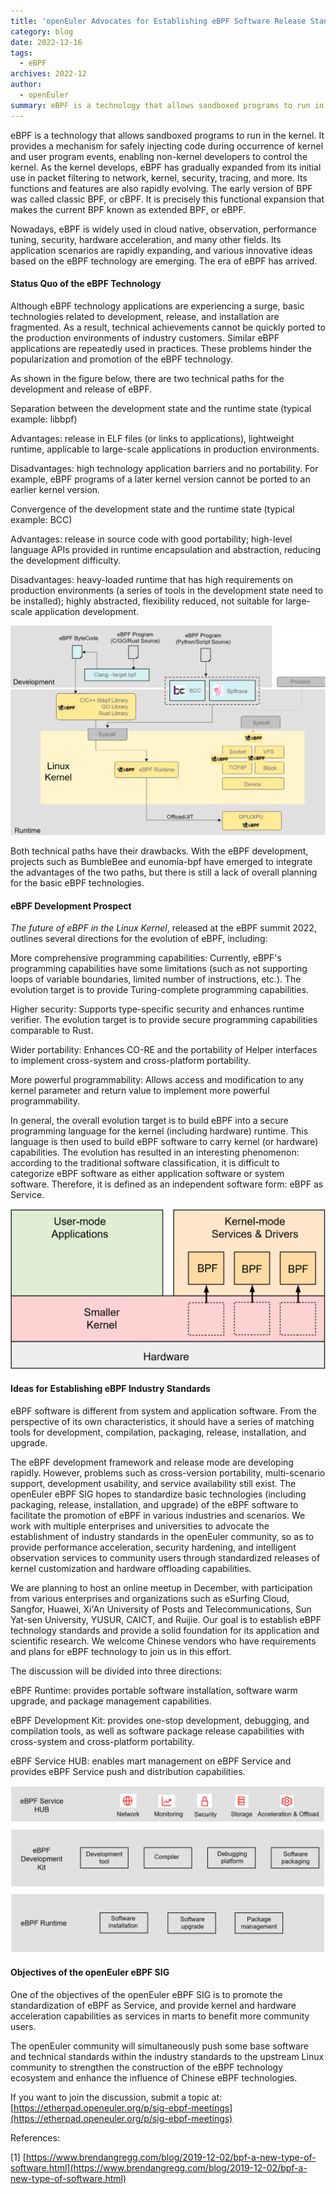 ```yaml
---
title: 'openEuler Advocates for Establishing eBPF Software Release Standards'
category: blog
date: 2022-12-16
tags:
  - eBPF
archives: 2022-12
author:
  - openEuler
summary: eBPF is a technology that allows sandboxed programs to run in the kernel. It provides a mechanism for safely injecting code during occurrence of kernel and user program events, enabling non-kernel developers to control the kernel.
---
```



eBPF is a technology that allows sandboxed programs to run in the kernel. It provides a mechanism for safely injecting code during occurrence of kernel and user program events, enabling non-kernel developers to control the kernel. As the kernel develops, eBPF has gradually expanded from its initial use in packet filtering to network, kernel, security, tracing, and more. Its functions and features are also rapidly evolving. The early version of BPF was called classic BPF, or cBPF. It is precisely this functional expansion that makes the current BPF known as extended BPF, or eBPF.

Nowadays, eBPF is widely used in cloud native, observation, performance tuning, security, hardware acceleration, and many other fields. Its application scenarios are rapidly expanding, and various innovative ideas based on the eBPF technology are emerging. The era of eBPF has arrived.

#### Status Quo of the eBPF Technology

Although eBPF technology applications are experiencing a surge, basic technologies related to development, release, and installation are fragmented. As a result, technical achievements cannot be quickly ported to the production environments of industry customers. Similar eBPF applications are repeatedly used in practices. These problems hinder the popularization and promotion of the eBPF technology.

As shown in the figure below, there are two technical paths for the development and release of eBPF.

Separation between the development state and the runtime state (typical example: libbpf)

Advantages: release in ELF files (or links to applications), lightweight runtime, applicable to large-scale applications in production environments.

Disadvantages: high technology application barriers and no portability. For example, eBPF programs of a later kernel version cannot be ported to an earlier kernel version.

Convergence of the development state and the runtime state (typical example: BCC)

Advantages: release in source code with good portability; high-level language APIs provided in runtime encapsulation and abstraction, reducing the development difficulty.

Disadvantages: heavy-loaded runtime that has high requirements on production environments (a series of tools in the development state need to be installed); highly abstracted, flexibility reduced, not suitable for large-scale application development.

![1](images/1.png)

Both technical paths have their drawbacks. With the eBPF development, projects such as BumbleBee and eunomia-bpf have emerged to integrate the advantages of the two paths, but there is still a lack of overall planning for the basic eBPF technologies.

#### eBPF Development Prospect

*The future of eBPF in the Linux Kernel*, released at the eBPF summit 2022, outlines several directions for the evolution of eBPF, including:

More comprehensive programming capabilities: Currently, eBPF's programming capabilities have some limitations (such as not supporting loops of variable boundaries, limited number of instructions, etc.). The evolution target is to provide Turing-complete programming capabilities.

Higher security: Supports type-specific security and enhances runtime verifier. The evolution target is to provide secure programming capabilities comparable to Rust.

Wider portability: Enhances CO-RE and the portability of Helper interfaces to implement cross-system and cross-platform portability.

More powerful programmability: Allows access and modification to any kernel parameter and return value to implement more powerful programmability.

In general, the overall evolution target is to build eBPF into a secure programming language for the kernel (including hardware) runtime. This language is then used to build eBPF software to carry kernel (or hardware) capabilities. The evolution has resulted in an interesting phenomenon: according to the traditional software classification, it is difficult to categorize eBPF software as either application software or system software. Therefore, it is defined as an independent software form: eBPF as Service.

![2](images/2.png)

#### Ideas for Establishing eBPF Industry Standards


eBPF software is different from system and application software. From the perspective of its own characteristics, it should have a series of matching tools for development, compilation, packaging, release, installation, and upgrade.

The eBPF development framework and release mode are developing rapidly. However, problems such as cross-version portability, multi-scenario support, development usability, and service availability still exist. The openEuler eBPF SIG hopes to standardize basic technologies (including packaging, release, installation, and upgrade) of the eBPF software to facilitate the promotion of eBPF in various industries and scenarios. We work with multiple enterprises and universities to advocate the establishment of industry standards in the openEuler community, so as to provide performance acceleration, security hardening, and intelligent observation services to community users through standardized releases of kernel customization and hardware offloading capabilities.

We are planning to host an online meetup in December, with participation from various enterprises and organizations such as eSurfing Cloud, Sangfor, Huawei, Xi'An University of Posts and Telecommunications, Sun Yat-sen University, YUSUR, CAICT, and Ruijie. Our goal is to establish eBPF technology standards and provide a solid foundation for its application and scientific research. We welcome Chinese vendors who have requirements and plans for eBPF technology to join us in this effort.

The discussion will be divided into three directions:

eBPF Runtime: provides portable software installation, software warm upgrade, and package management capabilities.

eBPF Development Kit: provides one-stop development, debugging, and compilation tools, as well as software package release capabilities with cross-system and cross-platform portability.

eBPF Service HUB: enables mart management on eBPF Service and provides eBPF Service push and distribution capabilities.

![3](images/3.png)

####  Objectives of the openEuler eBPF SIG

One of the objectives of the openEuler eBPF SIG is to promote the standardization of eBPF as Service, and provide kernel and hardware acceleration capabilities as services in marts to benefit more community users.

The openEuler community will simultaneously push some base software and technical standards within the industry standards to the upstream Linux community to strengthen the construction of the eBPF technology ecosystem and enhance the influence of Chinese eBPF technologies.

If you want to join the discussion, submit a topic at: [https://etherpad.openeuler.org/p/sig-ebpf-meetings](https://etherpad.openeuler.org/p/sig-ebpf-meetings)

References:

[1] [https://www.brendangregg.com/blog/2019-12-02/bpf-a-new-type-of-software.html](https://www.brendangregg.com/blog/2019-12-02/bpf-a-new-type-of-software.html)
